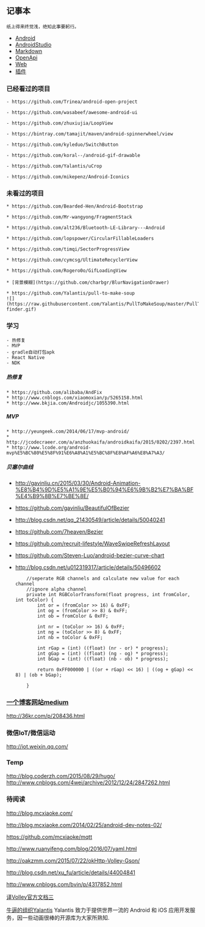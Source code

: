 ## 记事本

```
纸上得来终觉浅，绝知此事要躬行。
```



- [Android](https://github.com/KevinEnjoy/memorandum/blob/master/android.md) 
- [AndroidStudio](https://github.com/KevinEnjoy/memorandum/blob/master/AndroidStudio.md) 
- [Markdown](https://github.com/KevinEnjoy/memorandum/blob/master/markdown.md) 
- [OpenApi](https://github.com/KevinEnjoy/memorandum/blob/master/openApi.md) 
- [Web](https://github.com/KevinEnjoy/memorandum/blob/master/web.md) 
- [插件](https://github.com/KevinEnjoy/memorandum/blob/master/plugs.md) 

### 已经看过的项目

	- https://github.com/Trinea/android-open-project

	- https://github.com/wasabeef/awesome-android-ui

	- https://github.com/zhuxiujia/LoopView 

	- https://bintray.com/tamajit/maven/android-spinnerwheel/view

	- https://github.com/kyleduo/SwitchButton

	- https://github.com/koral--/android-gif-drawable

	- https://github.com/Yalantis/uCrop

	- https://github.com/mikepenz/Android-Iconics

 
### 未看过的项目

	* https://github.com/Bearded-Hen/Android-Bootstrap

	* https://github.com/Mr-wangyong/FragmentStack

	* https://github.com/alt236/Bluetooth-LE-Library---Android

	* https://github.com/lopspower/CircularFillableLoaders

	* https://github.com/timqi/SectorProgressView

	* https://github.com/cymcsg/UltimateRecyclerView

	* https://github.com/Rogero0o/GifLoadingView

	* [背景模糊](https://github.com/charbgr/BlurNavigationDrawer)

	* https://github.com/Yalantis/pull-to-make-soup
	![](https://raw.githubusercontent.com/Yalantis/PullToMakeSoup/master/PullToMakeSoupDemo/Resouces/recipe-finder.gif)



### 学习

	- 热修复 
	- MVP 
	- gradle自动打包apk 
	- React Native 
	- NDK 

##### 热修复  
	* https://github.com/alibaba/AndFix 
	* http://www.cnblogs.com/xiaomoxian/p/5265158.html 
	* http://www.bkjia.com/Androidjc/1055390.html 

##### MVP  
	* http://yeungeek.com/2014/06/17/mvp-android/ 
	* http://jcodecraeer.com/a/anzhuokaifa/androidkaifa/2015/0202/2397.html 
	* http://www.lcode.org/android-mvp%E5%BC%80%E5%8F%91%E6%A8%A1%E5%BC%8F%E8%AF%A6%E8%A7%A3/ 


##### 贝塞尔曲线
* http://gavinliu.cn/2015/03/30/Android-Animation-%E8%B4%9D%E5%A1%9E%E5%B0%94%E6%9B%B2%E7%BA%BF%E4%B9%8B%E7%BE%8E/
* https://github.com/gavinliu/BeautifulOfBezier
* http://blog.csdn.net/qq_21430549/article/details/50040241
* https://github.com/7heaven/Bezier
* https://github.com/recruit-lifestyle/WaveSwipeRefreshLayout
* https://github.com/Steven-Luo/android-bezier-curve-chart

* http://blog.csdn.net/u012319317/article/details/50496602

	```
		//seperate RGB channels and calculate new value for each channel
		//ignore alpha channel
		private int RGBColorTransform(float progress, int fromColor, int toColor) {
			int or = (fromColor >> 16) & 0xFF;
			int og = (fromColor >> 8) & 0xFF;
			int ob = fromColor & 0xFF;
		
			int nr = (toColor >> 16) & 0xFF;
			int ng = (toColor >> 8) & 0xFF;
			int nb = toColor & 0xFF;
		
			int rGap = (int) ((float) (nr - or) * progress);
			int gGap = (int) ((float) (ng - og) * progress);
			int bGap = (int) ((float) (nb - ob) * progress);
		
			return 0xFF000000 | ((or + rGap) << 16) | ((og + gGap) << 8) | (ob + bGap);
		
		}

	```

### [一个博客网站medium](https://medium.com/)

http://36kr.com/p/208436.html


### 微信IoT/微信运动
http://iot.weixin.qq.com/


### Temp
http://blog.coderzh.com/2015/08/29/hugo/
http://www.cnblogs.com/4wei/archive/2012/12/24/2847262.html


### 待阅读

http://blog.mcxiaoke.com/

http://blog.mcxiaoke.com/2014/02/25/android-dev-notes-02/

https://github.com/mcxiaoke/mqtt

http://www.ruanyifeng.com/blog/2016/07/yaml.html

http://oakzmm.com/2015/07/22/okHttp-Volley-Gson/

http://blog.csdn.net/xu_fu/article/details/44004841

http://www.cnblogs.com/bvin/p/4317852.html

[译Volley官方文档三](http://www.jianshu.com/p/40d27cbceb98)

[牛逼的组织Yalantis](https://github.com/Yalantis)
Yalantis 致力于提供世界一流的 Android 和 iOS 应用开发服务，因一些动画很棒的开源库为大家所熟知.


